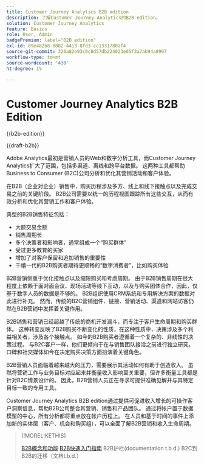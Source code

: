 ```yaml
---
title: Customer Journey Analytics B2B edition
description: 了解Customer Journey Analytics的B2B edition。
solution: Customer Journey Analytics
feature: Basics
role: User, Admin
badgePremium: label="B2B edition"
exl-id: 89e482b8-8082-4413-8fd3-cc1331780af4
source-git-commit: 326a82e93c0c8d57db224023ed5f3a7ab94a8997
workflow-type: tm+mt
source-wordcount: '438'
ht-degree: 1%

---
```



# Customer Journey Analytics B2B Edition

{{b2b-edition}}

{{draft-b2b}}

Adobe Analytics最初是营销人员的Web和数字分析工具，而Customer Journey Analytics扩大了范围，包括多渠道、离线和跨平台数据。  这两种工具都帮助Business to Consumer (B2C)公司分析和优化其营销活动和客户体验。

在B2B（企业对企业）销售中，购买历程涉及多方、线上和线下接触点以及完成交易之前的关键阶段。 B2B公司需要以统一的历程视图跟踪所有这些交互，从而有效分析和优化其营销工作和客户体验。

典型的B2B销售特征包括：

* 大额交易金额
* 销售周期长
* 多个决策者和影响者，通常组成一个“购买群体”
* 受过更多教育的买家
* 增加了对客户保留和追加销售的重要性
* 千禧一代的B2B购买者期待更顺畅的“数字消费者”，比如购买体验

B2B营销侧重于优化接触点以及缩短购买和考虑周期。 由于B2B销售周期在很大程度上依赖于面对面会议、现场活动等线下互动，以及与购买团体合作，因此，仅基于数字人员的数据是不够的。 B2B组织使用CRM系统和专用解决方案的数据对此进行补充。 然而，传统的B2C营销组件、链接、营销活动、渠道和网站访客仍然在B2B营销中发挥着关键作用。

B2B销售和营销已经超越了传统的商机开发漏斗，而专注于客户生命周期和购买群体。 这种转变反映了B2B购买不断变化的性质，在这种性质中，决策涉及多个利益相关者，涉及各个接触点。 如今的B2B购买者遵循着一个复杂的、非线性的决策过程。 与B2C客户一样，他们更倾向于在与销售团队接洽之前进行独立研究。 口碑和社交媒体如今在决定购买决策方面扮演着关键角色。

B2B营销人员面临着越来越大的压力，需要展示其活动如何有助于创造收入。  虽然将营销工作与业务目标对应起来并衡量收入影响至关重要，但许多衡量工具都是针对B2C情景设计的。 因此，B2B营销人员正在寻求可提供准确见解并与其特定目标一致的专用工具。

Customer Journey Analytics B2B edition通过提供可促进收入增长的可操作客户洞察信息，帮助B2B公司整合其营销、销售和产品团队。 通过将帐户置于数据模型的中心，所有分析都将重点放在帐户历程上。 在人员和基于时间的事件上添加新的实体层（客户、机会和购买组），可以全面了解B2B营销和收入生命周期。


>[!MORELIKETHIS]
>
>[B2B概念和功能](cja-b2b-concepts-features.md)
>[B2B快速入门指南](cja-b2b-quick-start-guide.md)
>B2B护栏(documentation t.b.d.)
>B2C到B2B的迁移（文档t.b.d.）
>
